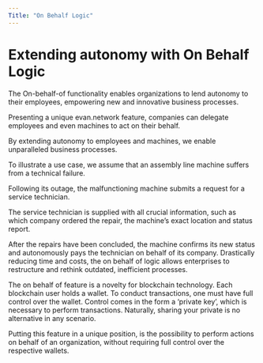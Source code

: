 ```yaml
---
Title: "On Behalf Logic"
---
```

# Extending autonomy with On Behalf Logic

The On-behalf-of functionality enables organizations to lend autonomy to their employees, empowering new and innovative business processes.

Presenting a unique evan.network feature, companies can delegate employees and even machines to act on their behalf.

By extending autonomy to employees and machines, we enable unparalleled business processes.

To illustrate a use case, we assume that an assembly line machine suffers from a technical failure. 

Following its outage, the malfunctioning machine submits a request for a service technician.

The service technician is supplied with all crucial information, such as which company ordered the repair, the machine’s exact location and status report.

After the repairs have been concluded, the machine confirms its new status and autonomously pays the technician on behalf of its company.
Drastically reducing time and costs, the on behalf of logic allows enterprises to restructure and rethink outdated, inefficient processes.

The on behalf of feature is a novelty for blockchain technology. 
Each blockchain user holds a wallet.
To conduct transactions, one must have full control over the wallet. Control comes in the form a ‘private key’, which is necessary to perform transactions.
Naturally, sharing your private is no alternative in any scenario.

Putting this feature in a unique position, is the possibility to perform actions on behalf  of an organization, without requiring full control over the respective wallets. 
